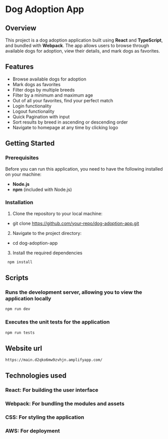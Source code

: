 # Dog Adoption App

## Overview
This project is a dog adoption application built using **React** and **TypeScript**, and bundled with **Webpack**. The app allows users to browse through available dogs for adoption, view their details, and mark dogs as favorites. 

## Features
- Browse available dogs for adoption
- Mark dogs as favorites
- Filter dogs by multiple breeds
- Filter by a minimum and maximum age
- Out of all your favorites, find your perfect match
- Login functionality
- Logout functionality
- Quick Pagination with input
- Sort results by breed in ascending or descending order
- Navigate to homepage at any time by clicking logo

## Getting Started

### Prerequisites
Before you can run this application, you need to have the following installed on your machine:
- **Node.js**
- **npm** (included with Node.js)

### Installation
1. Clone the repository to your local machine:
- git clone https://github.com/your-repo/dog-adoption-app.git

2. Navigate to the project directory:
- cd dog-adoption-app

3. Install the required dependencies 
```bash
 npm install
 ```


## Scripts

### Runs the development server, allowing you to view the application locally
```bash 
npm run dev 
```

### Executes the unit tests for the application
```bash
npm run tests
```

## Website url

```bash 
https://main.d2qko6mw9zvhjn.amplifyapp.com/
```

## Technologies used

### React: For building the user interface
### Webpack: For bundling the modules and assets
### CSS: For styling the application
### AWS: For deployment


